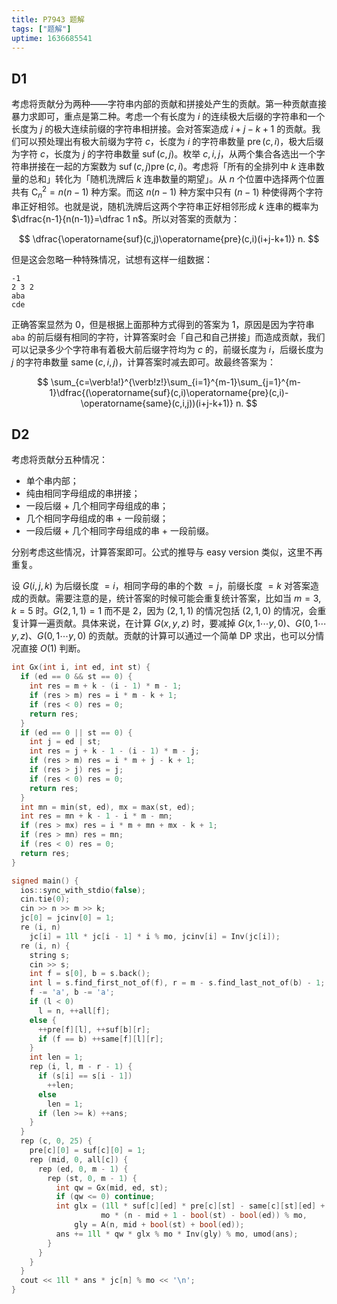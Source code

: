 ```yaml
---
title: P7943 题解
tags: ["题解"]
uptime: 1636685541
---
```


## D1

考虑将贡献分为两种——字符串内部的贡献和拼接处产生的贡献。第一种贡献直接暴力求即可，重点是第二种。考虑一个有长度为 $i$ 的连续极大后缀的字符串和一个长度为 $j$ 的极大连续前缀的字符串相拼接。会对答案造成 $i+j-k+1$ 的贡献。我们可以预处理出有极大前缀为字符 $c$，长度为 $i$ 的字符串数量 $\operatorname{pre}(c,i)$，极大后缀为字符 $c$，长度为 $j$ 的字符串数量 $\operatorname{suf}(c,j)$。枚举 $c,i,j$，从两个集合各选出一个字符串拼接在一起的方案数为 $\operatorname{suf}(c,j)\operatorname{pre}(c,i)$。考虑将「所有的全排列中 $k$ 连串数量的总和」转化为「随机洗牌后 $k$ 连串数量的期望」。从 $n$ 个位置中选择两个位置共有 $\operatorname{C}_n^2 = n(n-1)$ 种方案。而这 $n(n-1)$ 种方案中只有 $(n-1)$ 种使得两个字符串正好相邻。也就是说，随机洗牌后这两个字符串正好相邻形成 $k$ 连串的概率为 $\dfrac{n-1}{n(n-1)}=\dfrac 1 n$。所以对答案的贡献为：

$$
\dfrac{\operatorname{suf}(c,j)\operatorname{pre}(c,i)(i+j-k+1)} n.
$$

但是这会忽略一种特殊情况，试想有这样一组数据：

```
-1
2 3 2
aba
cde
```

正确答案显然为 $0$，但是根据上面那种方式得到的答案为 $1$，原因是因为字符串 `aba` 的前后缀有相同的字符，计算答案时会「自己和自己拼接」而造成贡献，我们可以记录多少个字符串有着极大前后缀字符均为 $c$ 的，前缀长度为 $i$，后缀长度为 $j$ 的字符串数量 $\operatorname{same}(c,i,j)$，计算答案时减去即可。故最终答案为：

$$
\sum_{c=\verb!a!}^{\verb!z!}\sum_{i=1}^{m-1}\sum_{j=1}^{m-1}\dfrac{(\operatorname{suf}(c,i)\operatorname{pre}(c,i)-\operatorname{same}(c,i,j))(i+j-k+1)} n.
$$

## D2

考虑将贡献分五种情况：

- 单个串内部；
- 纯由相同字母组成的串拼接；
- 一段后缀 + 几个相同字母组成的串；
- 几个相同字母组成的串 + 一段前缀；
- 一段后缀 + 几个相同字母组成的串 + 一段前缀。

分别考虑这些情况，计算答案即可。公式的推导与 easy version 类似，这里不再重复。

设 $G(i,j,k)$ 为后缀长度 $=i$，相同字母的串的个数 $=j$，前缀长度 $=k$ 对答案造成的贡献。需要注意的是，统计答案的时候可能会重复统计答案，比如当 $m=3,k=5$ 时。$G(2,1,1)=1$ 而不是 $2$，因为 $(2,1,1)$ 的情况包括 $(2,1,0)$ 的情况，会重复计算一遍贡献。具体来说，在计算 $G(x,y,z)$ 时，要减掉 $G(x,1\cdots y,0)$、$G(0,1\cdots y,z)$、$G(0,1\cdots y,0)$ 的贡献。贡献的计算可以通过一个简单 DP 求出，也可以分情况直接 $O(1)$ 判断。

```cpp
int Gx(int i, int ed, int st) {
  if (ed == 0 && st == 0) {
    int res = m + k - (i - 1) * m - 1;
    if (res > m) res = i * m - k + 1;
    if (res < 0) res = 0;
    return res;
  }
  if (ed == 0 || st == 0) {
    int j = ed | st;
    int res = j + k - 1 - (i - 1) * m - j;
    if (res > m) res = i * m + j - k + 1;
    if (res > j) res = j;
    if (res < 0) res = 0;
    return res;
  }
  int mn = min(st, ed), mx = max(st, ed);
  int res = mn + k - 1 - i * m - mn;
  if (res > mx) res = i * m + mn + mx - k + 1;
  if (res > mn) res = mn;
  if (res < 0) res = 0;
  return res;
}

signed main() {
  ios::sync_with_stdio(false);
  cin.tie(0);
  cin >> n >> m >> k;
  jc[0] = jcinv[0] = 1;
  re (i, n)
    jc[i] = 1ll * jc[i - 1] * i % mo, jcinv[i] = Inv(jc[i]);
  re (i, n) {
    string s;
    cin >> s;
    int f = s[0], b = s.back();
    int l = s.find_first_not_of(f), r = m - s.find_last_not_of(b) - 1;
    f -= 'a', b -= 'a';
    if (l < 0)
      l = n, ++all[f];
    else {
      ++pre[f][l], ++suf[b][r];
      if (f == b) ++same[f][l][r];
    }
    int len = 1;
    rep (i, l, m - r - 1) {
      if (s[i] == s[i - 1])
        ++len;
      else
        len = 1;
      if (len >= k) ++ans;
    }
  }
  rep (c, 0, 25) {
    pre[c][0] = suf[c][0] = 1;
    rep (mid, 0, all[c]) {
      rep (ed, 0, m - 1) {
        rep (st, 0, m - 1) {
          int qw = Gx(mid, ed, st);
          if (qw <= 0) continue;
          int glx = (1ll * suf[c][ed] * pre[c][st] - same[c][st][ed] + mo) % mo * A(all[c], mid) %
                    mo * (n - mid + 1 - bool(st) - bool(ed)) % mo,
              gly = A(n, mid + bool(st) + bool(ed));
          ans += 1ll * qw * glx % mo * Inv(gly) % mo, umod(ans);
        }
      }
    }
  }
  cout << 1ll * ans * jc[n] % mo << '\n';
}

```
